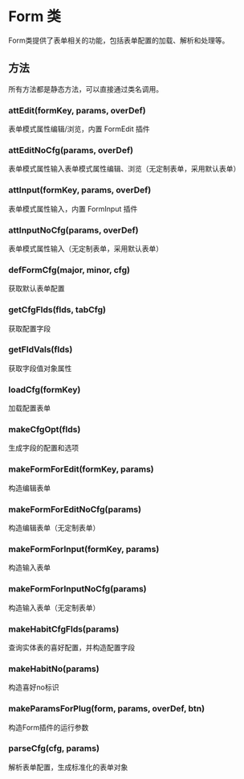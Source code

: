 # Form 类

Form类提供了表单相关的功能，包括表单配置的加载、解析和处理等。

## 方法

所有方法都是静态方法，可以直接通过类名调用。

### attEdit(formKey, params, overDef)
表单模式属性编辑/浏览，内置 FormEdit 插件

### attEditNoCfg(params, overDef)
表单模式属性输入表单模式属性编辑、浏览（无定制表单，采用默认表单）

### attInput(formKey, params, overDef)
表单模式属性输入，内置 FormInput 插件

### attInputNoCfg(params, overDef)
表单模式属性输入（无定制表单，采用默认表单）

### defFormCfg(major, minor, cfg)
获取默认表单配置

### getCfgFlds(flds, tabCfg)
获取配置字段

### getFldVals(flds)
获取字段值对象属性

### loadCfg(formKey)
加载配置表单

### makeCfgOpt(flds)
生成字段的配置和选项

### makeFormForEdit(formKey, params)
构造编辑表单

### makeFormForEditNoCfg(params)
构造编辑表单（无定制表单）

### makeFormForInput(formKey, params)
构造输入表单

### makeFormForInputNoCfg(params)
构造输入表单（无定制表单）

### makeHabitCfgFlds(params)
查询实体表的喜好配置，并构造配置字段

### makeHabitNo(params)
构造喜好no标识

### makeParamsForPlug(form, params, overDef, btn)
构造Form插件的运行参数

### parseCfg(cfg, params)
解析表单配置，生成标准化的表单对象 